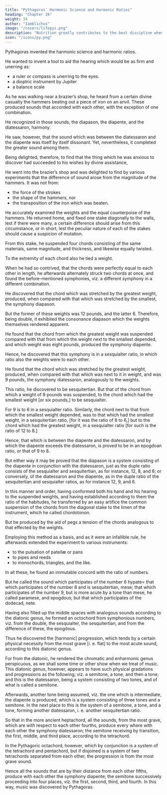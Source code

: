 ```yaml
---
title: "Pythagoras' Harmonic Science and Harmonic Ratios"
heading: "Chapter 26"
weight: 34
author: "Iamblichus"
image: "/covers/lifepyi.png"
description: "Nutrition greatly contributes to the best discipline when properly used"
icon: "/icons/py.png"
---
```




Pythagoras invented the harmonic science and harmonic ratios. 

He wanted to invent a tool to aid the hearing which would be as firm and unerring as:
- a ruler or compass is unerring to the eyes. 
- a dioptric instrument by Jupiter
- a balance scale 

As he was walking near a brazier’s shop, he heard from a certain divine casualty the hammers beating out a piece of iron on an anvil. These produced sounds that accorded with each other, with the exception of one combination. 

He recognized in those sounds, the diapason, the diapente, and the diatessaron, harmony. 

He saw, however, that the sound which was between the diatessaron and the diapente was itself by itself dissonant. Yet, nevertheless, it completed the greater sound among them. 

Being delighted, therefore, to find that the thing which he was anxious to discover had succeeded to his wishes by divine assistance, 

He went into the brazier’s shop and was delighted to find by various experiments that the difference of sound arose from the magnitude of the hammers. It was not from:
- the force of the strokes
- the shape of the hammers, nor
- the transposition of the iron which was beaten. 

He accurately examined the weights and the equal counterpoise of the hammers. He returned home, and fixed one stake diagonally to the walls, lest if there were many, a certain difference should arise from this circumstance, or in short, lest the peculiar nature of each of the stakes should cause a suspicion of mutation. 

From this stake, he suspended four chords consisting of the same materials, same magnitude, and thickness, and likewise equally twisted. 

To the extremity of each chord also he tied a weight. 

When he had so contrived, that the chords were perfectly equal to each other in length, he afterwards alternately struck two chords at once, and found the before-mentioned symphonies, viz. a different symphony in a different combination. 

He discovered that the chord which was stretched by the greatest weight, produced, when compared with that which was stretched by the smallest, the symphony diapason. 

But the former of these weights was 12 pounds, and the latter 6. Therefore, being double, <!-- in a duple ratio, --> it exhibited the consonance diapason which the weights themselves rendered apparent. 

He found that the chord from which the greatest weight was suspended compared with that from which the weight next to the smallest depended, and which weight was eight pounds, produced the symphony diapente. 

Hence, he discovered that this symphony is in a sesquialter ratio, in which ratio also the weights were to each other.

He found that the chord which was stretched by the greatest weight, produced, when compared with that which was next to it in weight, and was 9 pounds, the symphony diatessaron, analogously to the weights. 

This ratio, he discovered to be sesquitertian. But that of the chord from which a weight of 9 pounds was suspended, to the chord which had the smallest weight [or six pounds,] to be sesquialter. 

For 9 is to 6 in a sesquialter ratio. Similarly, the chord next to that from which the smallest weight depended, was to that which had the smallest weight, in a sesquitertian ratio, [for it was the ratio of 8 to 6,] but to the chord which had the greatest weight, in a sesquialter ratio [for such is the ratio of 12 to 8.] 

Hence, that which is between the diapente and the diatessaron, and by which the diapente exceeds the diatessaron, is proved to be in an epogdoan ratio, or that of 9 to 8. 

But either way it may be proved that the diapason is a system consisting of the diapente in conjunction with the diatessaron, just as the duple ratio consists of the sesquialter and sesquitertian, as for instance, 12, 8, and 6; or conversely, of the diatessaron and the diapente, as in the duple ratio of the sesquitertian and sesquialter ratios, as for instance 12, 9, and 6. 

In this manner and order, having conformed both his hand and his hearing to the suspended weights, and having established according to them the ratio of the habitudes, he transferred by an easy artifice the common suspension of the chords from the diagonal stake to the limen of the instrument, which he called chordotonon. 

But he produced by the aid of pegs a tension of the chords analogous to that effected by the weights.

Employing this method as a basis, and as it were an infallible rule, he afterwards extended the experiment to various instruments:
- to the pulsation of patellæ or pans
- to pipes and reeds
- to monochords, triangles, and the like. 

In all these, he found an immutable concord with the ratio of numbers. 

But he called the sound which participates of the number 6 hypate= 
that which participates of the number 8 and is sesquitertian, mese; 
that which participates of the number 9, but is more acute by a tone than mese, he called paramese, and epogdous; 
but that which participates of the dodecad, nete. 

Having also filled up the middle spaces with analogous sounds according to the diatonic genus, he formed an octochord from symphonious numbers, viz. from the double, the sesquialter, the sesquitertian, and from the difference of these, the epogdous. 

Thus he discovered the [harmonic] progression, which tends by a certain physical necessity from the most grave [i. e. flat] to the most acute sound, according to this diatonic genus. 

For from the diatonic, he rendered the chromatic and enharmonic genus perspicuous, as we shall some time or other show when we treat of music. This diatonic genus, however, appears to have such physical gradations and progressions as the following; viz. a semitone, a tone, and then a tone; and this is the diatessaron, being a system consisting of two tones, and of what is called a semitone.

Afterwards, another tone being assumed, viz. the one which is intermediate, the diapente is produced, which is a system consisting of three tones and a semitone. In the next place to this is the system of a semitone, a tone, and a tone, forming another diatessaron, i. e. another sesquitertian ratio. 

So that in the more ancient heptachord, all the sounds, from the most grave, which are with respect to each other fourths, produce every where with each other the symphony diatessaron; the semitone receiving by transition, the first, middle, and third place, according to the tetrachord. 

In the Pythagoric octachord, however, which by conjunction is a system of the tetrachord and pentachord, but if disjoined is a system of two tetrachords separated from each other, the progression is from the most grave sound. 

Hence all the sounds that are by their distance from each other fifths, produce with each other the symphony diapente; the semitone successively proceeding into four places, viz. the first, second, third, and fourth. In this way, music was discovered by Pythagoras.

<!-- Having reduced it to a system, he delivered it to his disciples as subservient to every thing that is most beautiful.[29]
 -->
